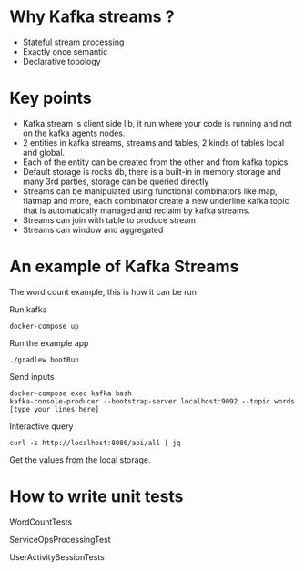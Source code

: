 Why Kafka streams ?
===================
* Stateful stream processing
* Exactly once semantic
* Declarative topology

Key points
===========
* Kafka stream is client side lib, it run where your code is running and not on the kafka agents nodes.
* 2 entities in kafka streams, streams and tables, 2 kinds of tables local and global.
* Each of the entity can be created from the other and from kafka topics
* Default storage is rocks db, there is a built-in in memory storage and many 3rd parties, storage can be queried directly
* Streams can be manipulated using functional combinators like map, flatmap and more, each combinator 
  create a new underline kafka topic that is automatically managed and reclaim by kafka streams.
* Streams can join with table to produce stream
* Streams can window and aggregated

An example of Kafka Streams
============================
The word count example, this is how it can be run

Run kafka
```shell
docker-compose up
```

Run the example app 
```shell
./gradlew bootRun
```

Send inputs

```shell
docker-compose exec kafka bash
kafka-console-producer --bootstrap-server localhost:9092 --topic words
[type your lines here]
```

Interactive query
```shell
curl -s http://localhost:8080/api/all | jq
```
Get the values from the local storage.


How to write unit tests
========================

WordCountTests

ServiceOpsProcessingTest

UserActivitySessionTests
